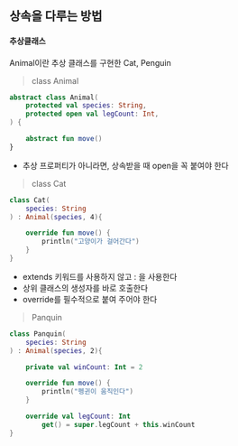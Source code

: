 ## 상속을 다루는 방법

#### 추상클래스

Animal이란 추상 클래스를 구현한 Cat, Penguin

>class Animal
```kotlin
abstract class Animal(
    protected val species: String,
    protected open val legCount: Int,
) {

    abstract fun move()
}
```
- 추상 프로퍼티가 아니라면, 상속받을 때 open을 꼭 붙여야 한다

>class Cat
```kotlin
class Cat(
    species: String
) : Animal(species, 4){

    override fun move() {
        println("고양이가 걸어간다")
    }
}
```
- extends 키워드를 사용하지 않고 : 을 사용한다
- 상위 클래스의 생성자를 바로 호출한다
- override를 필수적으로 붙여 주어야 한다

> Panquin
```kotlin
class Panquin(
    species: String
) : Animal(species, 2){

    private val winCount: Int = 2

    override fun move() {
        println("펭귄이 움직인다")
    }

    override val legCount: Int
        get() = super.legCount + this.winCount
}
```
